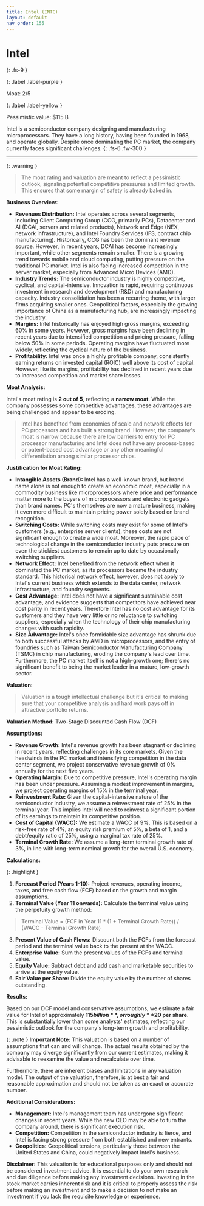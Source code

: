 ```yaml
---
title: Intel (INTC)
layout: default
nav_order: 155
---
```


# Intel
{: .fs-9 }

{: .label .label-purple }

Moat: 2/5

{: .label .label-yellow }

Pessimistic value: $115 B

Intel is a semiconductor company designing and manufacturing microprocessors.  They have a long history, having been founded in 1968, and operate globally. Despite once dominating the PC market, the company currently faces significant challenges.
{: .fs-6 .fw-300 }

---

{: .warning } 
>The moat rating and valuation are meant to reflect a pessimistic outlook, signaling potential competitive pressures and limited growth. This ensures that some margin of safety is already baked in.

**Business Overview:**

* **Revenues Distribution:** Intel operates across several segments, including Client Computing Group (CCG, primarily PCs), Datacenter and AI (DCAI, servers and related products), Network and Edge (NEX, network infrastructure), and Intel Foundry Services (IFS, contract chip manufacturing). Historically, CCG has been the dominant revenue source. However, in recent years, DCAI has become increasingly important, while other segments remain smaller.  There is a growing trend towards mobile and cloud computing, putting pressure on the traditional PC market. Intel is also facing increased competition in the server market, especially from Advanced Micro Devices (AMD).
* **Industry Trends:** The semiconductor industry is highly competitive, cyclical, and capital-intensive. Innovation is rapid, requiring continuous investment in research and development (R&D) and manufacturing capacity. Industry consolidation has been a recurring theme, with larger firms acquiring smaller ones.  Geopolitical factors, especially the growing importance of China as a manufacturing hub, are increasingly impacting the industry. 
* **Margins:**  Intel historically has enjoyed high gross margins, exceeding 60% in some years. However, gross margins have been declining in recent years due to intensified competition and pricing pressure, falling below 50% in some periods.  Operating margins have fluctuated more widely, reflecting the cyclical nature of the business.
* **Profitability:**  Intel was once a highly profitable company, consistently earning returns on invested capital (ROIC) well above its cost of capital. However, like its margins, profitability has declined in recent years due to increased competition and market share losses.

**Moat Analysis:**

Intel's moat rating is **2 out of 5**, reflecting a **narrow moat**. While the company possesses some competitive advantages, these advantages are being challenged and appear to be eroding.

>Intel has benefited from economies of scale and network effects for PC processors and has built a strong brand.  However, the company's moat is narrow because there are low barriers to entry for PC processor manufacturing and Intel does not have any process-based or patent-based cost advantage or any other meaningful differentiation among similar processor chips.

**Justification for Moat Rating:**

* **Intangible Assets (Brand):** Intel has a well-known brand, but brand name alone is not enough to create an economic moat, especially in a commodity business like microprocessors where price and performance matter more to the buyers of microprocessors and electronic gadgets than brand names. PC's themselves are now a mature business, making it even more difficult to maintain pricing power solely based on brand recognition.
* **Switching Costs:** While switching costs may exist for some of Intel's customers (e.g., enterprise server clients), these costs are not significant enough to create a wide moat. Moreover, the rapid pace of technological change in the semiconductor industry puts pressure on even the stickiest customers to remain up to date by occasionally switching suppliers.
* **Network Effect:** Intel benefited from the network effect when it dominated the PC market, as its processors became the industry standard. This historical network effect, however, does not apply to Intel's current business which extends to the data center, network infrastructure, and foundry segments.  
* **Cost Advantage:** Intel does not have a significant sustainable cost advantage, and evidence suggests that competitors have achieved near cost parity in recent years. Therefore Intel has no cost advantage for its customers and they have very little or no reluctance to switching suppliers, especially when the technology of their chip manufacturing changes with such rapidity.
* **Size Advantage:** Intel's once formidable size advantage has shrunk due to both successful attacks by AMD in microprocessors, and the entry of foundries such as Taiwan Semiconductor Manufacturing Company (TSMC) in chip manufacturing, eroding the company's lead over time. Furthermore, the PC market itself is not a high-growth one; there's no significant benefit to being the market leader in a mature, low-growth sector.

**Valuation:**

>Valuation is a tough intellectual challenge but it's critical to making sure that your competitive analysis and hard work pays off in attractive portfolio returns.

**Valuation Method:** Two-Stage Discounted Cash Flow (DCF)

**Assumptions:**

* **Revenue Growth:**  Intel's revenue growth has been stagnant or declining in recent years, reflecting challenges in its core markets. Given the headwinds in the PC market and intensifying competition in the data center segment, we project conservative revenue growth of 0% annually for the next five years.
* **Operating Margin:** Due to competitive pressure, Intel's operating margin has been under pressure. Assuming a modest improvement in margins, we project operating margins of 15% in the terminal year.
* **Reinvestment Rate:** Given the capital-intensive nature of the semiconductor industry, we assume a reinvestment rate of 25% in the terminal year. This implies Intel will need to reinvest a significant portion of its earnings to maintain its competitive position.
* **Cost of Capital (WACC):** We estimate a WACC of 9%. This is based on a risk-free rate of 4%, an equity risk premium of 5%, a beta of 1, and a debt/equity ratio of 25%, using a marginal tax rate of 25%.  
* **Terminal Growth Rate:**  We assume a long-term terminal growth rate of 3%, in line with long-term nominal growth for the overall U.S. economy.

**Calculations:**

{: .highlight }
1. **Forecast Period (Years 1-10):** Project revenues, operating income, taxes, and free cash flow (FCF) based on the growth and margin assumptions. 
2. **Terminal Value (Year 11 onwards):** Calculate the terminal value using the perpetuity growth method:  
>Terminal Value = (FCF in Year 11 * (1 + Terminal Growth Rate)) / (WACC - Terminal Growth Rate)
3. **Present Value of Cash Flows:** Discount both the FCFs from the forecast period and the terminal value back to the present at the WACC.
4. **Enterprise Value:**  Sum the present values of the FCFs and terminal value.
5. **Equity Value:** Subtract debt and add cash and marketable securities to arrive at the equity value.
6. **Fair Value per Share:** Divide the equity value by the number of shares outstanding.

**Results:**

Based on our DCF model and conservative assumptions, we estimate a fair value for Intel of approximately **$115 billion**, or roughly **$20 per share**. This is substantially lower than some analysts' estimates, reflecting our pessimistic outlook for the company's long-term growth and profitability.

{: .note }
**Important Note:** This valuation is based on a number of assumptions that can and will change. The actual results obtained by the company may diverge significantly from our current estimates, making it advisable to reexamine the value and recalculate over time. 

Furthermore, there are inherent biases and limitations in any valuation model. The output of the valuation, therefore, is at best a fair and reasonable approximation and should not be taken as an exact or accurate number.

**Additional Considerations:**

* **Management:** Intel's management team has undergone significant changes in recent years. While the new CEO may be able to turn the company around, there is significant execution risk.
* **Competition:** Competition in the semiconductor industry is fierce, and Intel is facing strong pressure from both established and new entrants.
* **Geopolitics:**  Geopolitical tensions, particularly those between the United States and China, could negatively impact Intel's business.

**Disclaimer:** This valuation is for educational purposes only and should not be considered investment advice. It is essential to do your own research and due diligence before making any investment decisions.  Investing in the stock market carries inherent risk and it is critical to properly assess the risk before making an investment and to make a decision to not make an investment if you lack the requisite knowledge or experience. 
